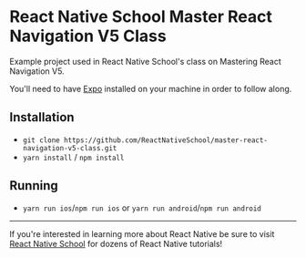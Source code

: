 # React Native School Master React Navigation V5 Class

Example project used in React Native School's class on Mastering React Navigation V5.

You'll need to have [Expo](https://expo.io/learn) installed on your machine in order to follow along.

## Installation

- `git clone https://github.com/ReactNativeSchool/master-react-navigation-v5-class.git`
- `yarn install` / `npm install`

## Running

- `yarn run ios`/`npm run ios` or `yarn run android`/`npm run android`

---

If you're interested in learning more about React Native be sure to visit [React Native School](https://www.reactnativeschool.com/) for dozens of React Native tutorials!
